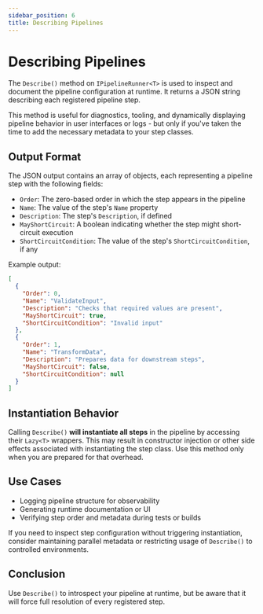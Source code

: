 ```yaml
---
sidebar_position: 6
title: Describing Pipelines
---
```


# Describing Pipelines

The `Describe()` method on `IPipelineRunner<T>` is used to inspect and document the pipeline configuration at runtime. It returns a JSON string describing each registered pipeline step.

This method is useful for diagnostics, tooling, and dynamically displaying pipeline behavior in user interfaces or logs - but only if you've taken the time to add the necessary metadata to your step classes.

## Output Format

The JSON output contains an array of objects, each representing a pipeline step with the following fields:

* `Order`: The zero-based order in which the step appears in the pipeline
* `Name`: The value of the step's `Name` property
* `Description`: The step's `Description`, if defined
* `MayShortCircuit`: A boolean indicating whether the step might short-circuit execution
* `ShortCircuitCondition`: The value of the step's `ShortCircuitCondition`, if any

Example output:

```json
[
  {
    "Order": 0,
    "Name": "ValidateInput",
    "Description": "Checks that required values are present",
    "MayShortCircuit": true,
    "ShortCircuitCondition": "Invalid input"
  },
  {
    "Order": 1,
    "Name": "TransformData",
    "Description": "Prepares data for downstream steps",
    "MayShortCircuit": false,
    "ShortCircuitCondition": null
  }
]
```

## Instantiation Behavior

Calling `Describe()` **will instantiate all steps** in the pipeline by accessing their `Lazy<T>` wrappers. This may result in constructor injection or other side effects associated with instantiating the step class. Use this method only when you are prepared for that overhead.

## Use Cases

* Logging pipeline structure for observability
* Generating runtime documentation or UI
* Verifying step order and metadata during tests or builds

If you need to inspect step configuration without triggering instantiation, consider maintaining parallel metadata or restricting usage of `Describe()` to controlled environments.

## Conclusion

Use `Describe()` to introspect your pipeline at runtime, but be aware that it will force full resolution of every registered step.
